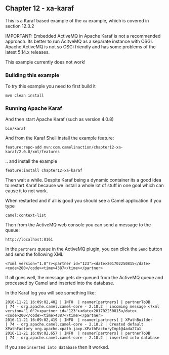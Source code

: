Chapter 12 - xa-karaf
---------------------

This is a Karaf based example of the `xa` example, which is covered in section 12.3.2

IMPORTANT: Embedded ActiveMQ in Apache Karaf is not a recommended approach.
Its better to run AcitveMQ as a separate instance with OSGi.
 Apache ActiveMQ is not so OSGi friendly and has some problems of the latest 5.14.x releases.
 
This example currently does not work! 

### Building this example

To try this example you need to first build it

    mvn clean install

### Running Apache Karaf

And then start Apache Karaf (such as version 4.0.8)

    bin/karaf

And from the Karaf Shell install the example feature:

    feature:repo-add mvn:com.camelinaction/chapter12-xa-karaf/2.0.0/xml/features

.. and install the example

    feature:install chapter12-xa-karaf

Then wait a while. Despite Karaf being a dynamic container its a good idea to restart Karaf
because we install a whole lot of stuff in one goal which can cause it to not work.

When restarted and if all is good you should see a Camel application if you type

    camel:context-list

Then from the ActiveMQ web console you can send a message to the queue:

    http://localhost:8161

In the `partners` queue in the ActiveMQ plugin, you can click the `Send` button and send the following XML

    <?xml version="1.0"?><partner id="123"><date>201702250815</date><code>200</code><time>4387</time></partner>

If all goes well, the message gets de-queued from the ActiveMQ queue and processed by Camel and inserted into the database.

In the Karaf log you will see something like:

```
2016-11-21 16:09:02,402 | INFO  | nsumer[partners] | partnerToDB                      | 74 - org.apache.camel.camel-core - 2.18.2 | incoming message <?xml version="1.0"?><partner id="123"><date>201702250815</date><code>200</code><time>4387</time></partner>
2016-11-21 16:09:02,419 | INFO  | nsumer[partners] | XPathBuilder                     | 74 - org.apache.camel.camel-core - 2.18.2 | Created default XPathFactory org.apache.xpath.jaxp.XPathFactoryImpl@4ada27a1
2016-11-21 16:09:02,657 | INFO  | nsumer[partners] | partnerToDB                      | 74 - org.apache.camel.camel-core - 2.18.2 | inserted into database
```

If you see `inserted into database` then it worked.

